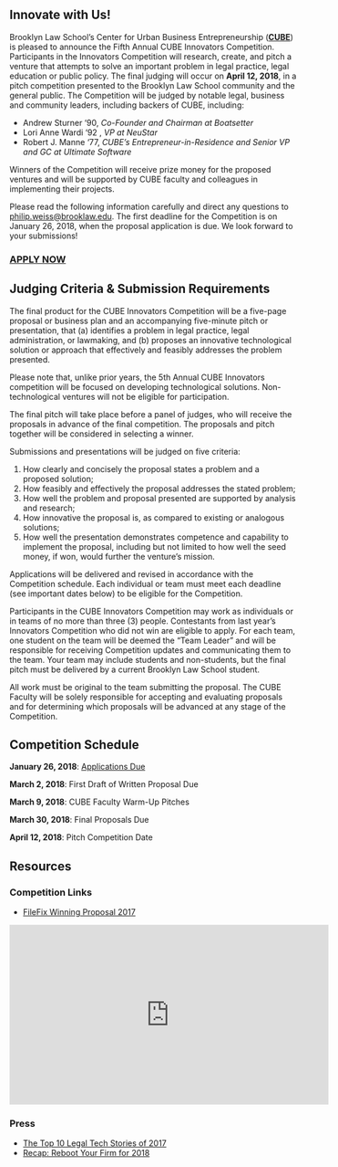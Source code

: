 ## Innovate with Us!

Brooklyn Law School’s Center for Urban Business Entrepreneurship ([**CUBE**](https://www.brooklaw.edu/intellectuallife/CUBE/about?)) is pleased to announce the Fifth Annual CUBE Innovators Competition.  Participants in the Innovators Competition will research, create, and pitch a venture that attempts to solve an important problem in legal practice, legal education or public policy.  The final judging will occur on **April 12, 2018**, in a pitch competition presented to the Brooklyn Law School community and the general public.  The Competition will be judged by notable legal, business and community leaders, including backers of CUBE, including:

- Andrew Sturner ‘90, *Co-Founder and Chairman at Boatsetter*
- Lori Anne Wardi ‘92 , *VP at NeuStar*
- Robert J. Manne ‘77, *CUBE’s Entrepreneur-in-Residence and Senior VP and GC at Ultimate Software*

Winners of the Competition will receive prize money for the proposed ventures and will be supported by CUBE faculty and colleagues in implementing their projects.

Please read the following information carefully and direct any questions to [philip.weiss@brooklaw.edu](mailto:philip.weiss@brooklaw.edu).  The first deadline for the Competition is on January 26, 2018, when the proposal application is due. We look forward to your submissions!

### [APPLY NOW](https://goo.gl/forms/zCOjoCcM2Rwu5Uu52)

## Judging Criteria & Submission Requirements

The final product for the CUBE Innovators Competition will be a five-page proposal or business plan and an accompanying five-minute pitch or presentation, that (a) identifies a problem in legal practice, legal administration, or lawmaking, and (b) proposes an innovative technological solution or approach that effectively and feasibly addresses the problem presented. 

Please note that, unlike prior years, the 5th Annual CUBE Innovators competition will be focused on developing technological solutions. Non-technological ventures will not be eligible for participation. 

The final pitch will take place before a panel of judges, who will receive the proposals in advance of the final competition.  The proposals and pitch together will be considered in selecting a winner.

Submissions and presentations will be judged on five criteria:

1. How clearly and concisely the proposal states a problem and a proposed solution;
2. How feasibly and effectively the proposal addresses the stated problem;
3. How well the problem and proposal presented are supported by analysis and research;
4. How innovative the proposal is, as compared to existing or analogous solutions;
5. How well the presentation demonstrates competence and capability to implement the proposal, including but not limited to how well the seed money, if won, would further the venture’s mission. 

Applications will be delivered and revised in accordance with the Competition schedule.  Each individual or team must meet each deadline (see important dates below) to be eligible for the Competition.

Participants in the CUBE Innovators Competition may work as individuals or in teams of no more than three (3) people. Contestants from last year’s Innovators Competition who did not win are eligible to apply. For each team, one student on the team will be deemed the “Team Leader” and will be responsible for receiving Competition updates and communicating them to the team.  Your team may include students and non-students, but the final pitch must be delivered by a current Brooklyn Law School student.

All work must be original to the team submitting the proposal.  The CUBE Faculty will be solely responsible for accepting and evaluating proposals and for determining which proposals will be advanced at any stage of the Competition.

## Competition Schedule

**January 26, 2018**: [Applications Due](https://goo.gl/forms/zCOjoCcM2Rwu5Uu52)

**March 2, 2018**: First Draft of Written Proposal Due

**March 9, 2018**: CUBE Faculty Warm-Up Pitches

**March 30, 2018**: Final Proposals Due

**April 12, 2018**: Pitch Competition Date

## Resources

### Competition Links
- [FileFix Winning Proposal 2017](filefix-proposal.pdf)


<iframe width="560" height="315" src="https://www.youtube.com/embed/xEeKFqwGCSM" frameborder="0" allow="autoplay; encrypted-media" allowfullscreen></iframe>

### Press
- [The Top 10 Legal Tech Stories of 2017](http://www.abajournal.com/news/article/the_top_10_legal_tech_stories_of_2017)
- [Recap: Reboot Your Firm for 2018](https://abovethelaw.com/2018/01/recap-reboot-your-firm-for-2018/)

